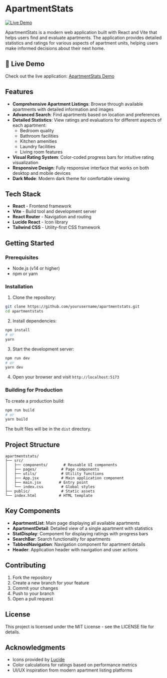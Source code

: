 # ApartmentStats

[![Live Demo](https://img.shields.io/badge/demo-online-green.svg)](https://apartmentstats.vercel.app/)

ApartmentStats is a modern web application built with React and Vite that helps users find and evaluate apartments. The application provides detailed statistics and ratings for various aspects of apartment units, helping users make informed decisions about their next home.

## 🚀 Live Demo

Check out the live application: [ApartmentStats Demo](https://apartmentstats.vercel.app/)

## Features

- **Comprehensive Apartment Listings**: Browse through available apartments with detailed information and images
- **Advanced Search**: Find apartments based on location and preferences
- **Detailed Statistics**: View ratings and evaluations for different aspects of each apartment:
  - Bedroom quality
  - Bathroom facilities
  - Kitchen amenities
  - Laundry facilities
  - Living room features
- **Visual Rating System**: Color-coded progress bars for intuitive rating visualization
- **Responsive Design**: Fully responsive interface that works on both desktop and mobile devices
- **Dark Mode**: Modern dark theme for comfortable viewing

## Tech Stack

- **React** - Frontend framework
- **Vite** - Build tool and development server
- **React Router** - Navigation and routing
- **Lucide React** - Icon library
- **Tailwind CSS** - Utility-first CSS framework

## Getting Started

### Prerequisites

- Node.js (v14 or higher)
- npm or yarn

### Installation

1. Clone the repository:
```bash
git clone https://github.com/yourusername/apartmentstats.git
cd apartmentstats
```

2. Install dependencies:
```bash
npm install
# or
yarn
```

3. Start the development server:
```bash
npm run dev
# or
yarn dev
```

4. Open your browser and visit `http://localhost:5173`

### Building for Production

To create a production build:

```bash
npm run build
# or
yarn build
```

The built files will be in the `dist` directory.

## Project Structure

```
apartmentstats/
├── src/
│   ├── components/       # Reusable UI components
│   ├── pages/           # Page components
│   ├── utils/           # Utility functions
│   ├── App.jsx          # Main application component
│   ├── main.jsx        # Entry point
│   └── index.css        # Global styles
├── public/              # Static assets
└── index.html          # HTML template
```

## Key Components

- **ApartmentList**: Main page displaying all available apartments
- **ApartmentDetail**: Detailed view of a single apartment with statistics
- **StatDisplay**: Component for displaying ratings with progress bars
- **SearchBar**: Search functionality for apartments
- **TabbedNavigation**: Navigation component for apartment details
- **Header**: Application header with navigation and user actions

## Contributing

1. Fork the repository
2. Create a new branch for your feature
3. Commit your changes
4. Push to your branch
5. Open a pull request

## License

This project is licensed under the MIT License - see the LICENSE file for details.

## Acknowledgments

- Icons provided by [Lucide](https://lucide.dev/)
- Color calculations for ratings based on performance metrics
- UI/UX inspiration from modern apartment listing platforms